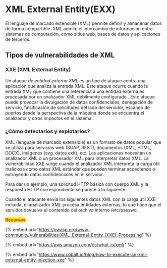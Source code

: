 # XML External Entity(EXX)

El lenguaje de marcado extensible (XML) permite definir y almacenar datos de forma compartible. XML admite el intercambio de información entre sistemas de computación, como sitios web, bases de datos y aplicaciones de terceros.

## Tipos de vulnerabilidades de XML

### **XXE (XML External Entity)**

Un ataque _de entidad externa XML_ es un tipo de ataque contra una aplicación que analiza la entrada XML. Este ataque ocurre cuando la entrada XML que contiene una referencia a una entidad externa es procesada por un analizador XML débilmente configurado . Este ataque puede provocar la divulgación de datos confidenciales, denegación de servicio, falsificación de solicitudes del lado del servidor, escaneo de puertos desde la perspectiva de la máquina donde se encuentra el analizador y otros impactos en el sistema.

### ¿Cómo detectarlos y explotarlos?

XML (lenguaje de marcado extensible) es un formato de datos popular que se utiliza para servicios web (SOAP, REST), documentos (XML, HTML, DOCX), imágenes (svg, datos exif), etc. Las aplicaciones necesitan un analizador XML o un procesador XML para interpretar datos XML. La vulnerabilidad XXE surge cuando el analizador XML interpreta la carga útil maliciosa como datos XML estándar que pueden terminar accediendo o extrayendo datos confidenciales en el servidor.

Para dar un ejemplo, una solicitud HTTP básica con cuerpo XML y la respuesta HTTP correspondiente se parece a lo siguiente:

Cuando el atacante envía los siguientes datos XML con la carga útil XXE incluida, el analizador XML procesa entidades externas, lo que hace que el servidor devuelva el contenido del archivo interno /etc/passwd.



<mark style="color:red;">**Recursos**</mark>

{% embed url="https://owasp.org/www-community/vulnerabilities/XML_External_Entity_(XXE)_Processing" %}

{% embed url="https://aws.amazon.com/es/what-is/xml/" %}

{% embed url="https://www.cobalt.io/blog/how-to-execute-an-xml-external-entity-injection-xxe" %}
